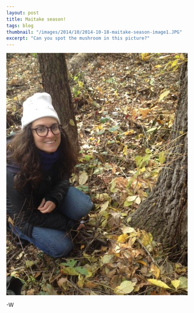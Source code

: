 ```yaml
---
layout: post
title: Maitake season!
tags: blog
thumbnail: "/images/2014/10/2014-10-18-maitake-season-image1.JPG"
excerpt: "Can you spot the mushroom in this picture?"
---
```





 ![lol][image1]

 [image1]: /images/2014/10/2014-10-18-maitake-season-image1.JPG



-W
